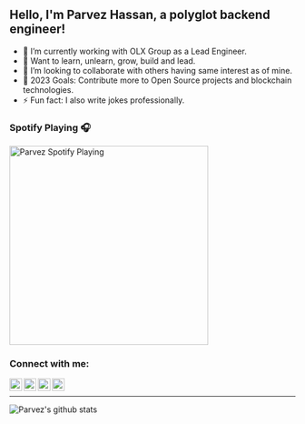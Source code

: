 ## Hello, I'm Parvez Hassan, a polyglot backend engineer!

- 🔭 I’m currently working with OLX Group as a Lead Engineer.
- 🌱 Want to learn, unlearn, grow, build and lead.
- 👯 I’m looking to collaborate with others having same interest as of mine.
- 🥅 2023 Goals: Contribute more to Open Source projects and blockchain technologies.
- ⚡ Fun fact: I also write jokes professionally.

### Spotify Playing 🎧
[<img src="https://now-playing-codestackr.vercel.app/api/spotify-playing" alt="Parvez Spotify Playing" width="350" />](https://open.spotify.com/track/3bLZQ1ewQ0CRijxiSZYeqE?si=44a391ca7d414672)

### Connect with me:

[<img align="left" alt="codeSTACKr | LinkedIn" width="22px" src="https://cdn.jsdelivr.net/npm/simple-icons@v3/icons/linkedin.svg" />][linkedin]
[<img align="left" alt="codeSTACKr | Instagram" width="22px" src="https://cdn.jsdelivr.net/npm/simple-icons@v3/icons/instagram.svg" />][instagram]
[<img align="left" alt="codeSTACKr | Twitter" width="22px" src="https://cdn.jsdelivr.net/npm/simple-icons@v3/icons/twitter.svg" />][twitter]
[<img align="left" alt="codeSTACKr | Twitter" width="22px" src="https://cdn.jsdelivr.net/npm/simple-icons@v3/icons/youtube.svg" />][youtube]
<br />

---

[instagram]: https://www.instagram.com/_parvezhassan/
[linkedin]: https://www.linkedin.com/in/parvezhassan/
[twitter]: https://twitter.com/_parvezhassan
[youtube]: https://www.youtube.com/channel/UC-FU1x3FDCKssUChTC0XVZA

![Parvez's github stats](https://github-readme-stats.vercel.app/api?username=parvez3019&count_private=true&show_icons=true&theme=radical)
